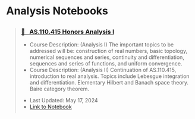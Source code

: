 # Analysis Notebooks

<blockquote class="callout callout_default" theme="📘">
  <h3 style="margin-top: 0.75cm;"> <a href="../../attachments/math_415_honors_analysis_i.pdf"> 📘 &nbsp AS.110.415 Honors Analysis I</a></h3>
  <ul style="margin: 10px 0; padding-bottom: 0.25cm;">
    <li>Course Description: (Analysis I) The important topics to be addressed will be: construction of real numbers, basic topology, numerical sequences and series, continuity and differentiation, sequences and series of functions, and uniform convergence.</li>
    <li>Course Description: (Analysis II) Continuation of AS.110.415, introduction to real analysis. Topics include Lebesgue integration and differentiation. Elementary Hilbert and Banach space theory. Baire category theorem. </li> <p>
    <li>Last Updated: May 17, 2024</li>
    <li><a href="../../attachments/math_415_416_honors_analysis.pdf">Link to Notebook</a></li>
  </ul>
</blockquote>